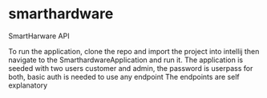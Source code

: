 # smarthardware
SmartHarware API

To run the application, clone the repo and import the project into intellij then navigate to the SmarthardwareApplication and run it.
The application is seeded with two users  customer and admin, the password is userpass for both, basic auth is needed to use any endpoint
The endpoints are self explanatory
